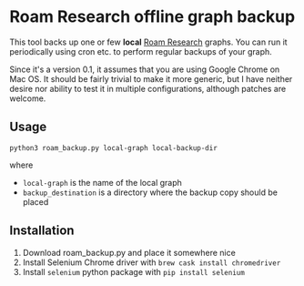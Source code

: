 # Roam Research offline graph backup

This tool backs up one or few **local** [Roam Research](https://roamresearch.com) graphs. You can 
run it periodically using cron etc. to perform regular backups of your graph.

Since it's a version 0.1, it assumes that you are using Google Chrome on Mac OS. It should be
fairly trivial to make it more generic, but I have neither desire nor ability to test it in 
multiple configurations, although patches are welcome.

## Usage

```
python3 roam_backup.py local-graph local-backup-dir
``` 
where 
- `local-graph` is the name of the local graph
- `backup_destination` is a directory where the backup copy should be placed

## Installation

1. Download roam_backup.py and place it somewhere nice
1. Install Selenium Chrome driver with `brew cask install chromedriver`
1. Install `selenium` python package with `pip install selenium`
